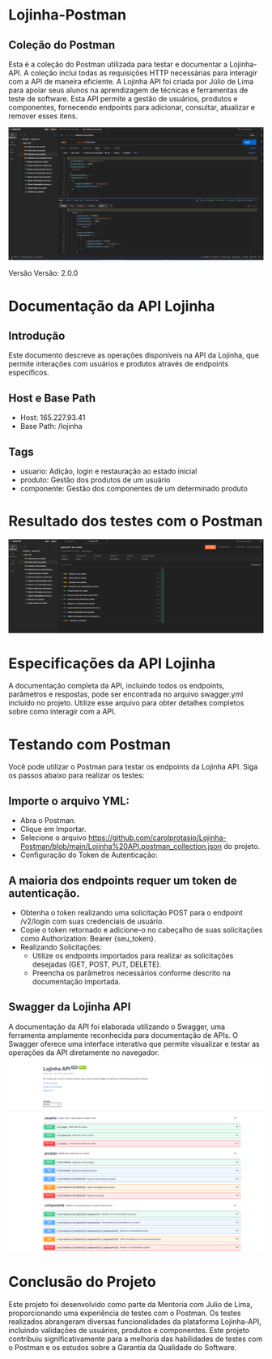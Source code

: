 # Lojinha-Postman

## Coleção do Postman

Esta é a coleção do Postman utilizada para testar e documentar a Lojinha-API. A coleção inclui todas as requisições HTTP necessárias para interagir com a API de maneira eficiente.
A Lojinha API foi criada por Júlio de Lima para apoiar seus alunos na aprendizagem de técnicas e ferramentas de teste de software. Esta API permite a gestão de usuários, produtos e componentes, fornecendo endpoints para adicionar, consultar, atualizar e remover esses itens.

![Postman](https://github.com/carolprotasio/Lojinha-Postman/blob/main/postman.png)

Versão
Versão: 2.0.0

# Documentação da API Lojinha

## Introdução
Este documento descreve as operações disponíveis na API da Lojinha, que permite interações com usuários e produtos através de endpoints específicos.

## Host e Base Path
 - Host: 165.227.93.41
 - Base Path: /lojinha

## Tags
* usuario: Adição, login e restauração ao estado inicial
* produto: Gestão dos produtos de um usuário
* componente: Gestão dos componentes de um determinado produto

# Resultado dos testes com o Postman

![Postman](https://github.com/carolprotasio/Lojinha-Postman/blob/main/postman-test.png)

# Especificações da API Lojinha

A documentação completa da API, incluindo todos os endpoints, parâmetros e respostas, pode ser encontrada no arquivo swagger.yml incluído no projeto. Utilize esse arquivo para obter detalhes completos sobre como interagir com a API.

# Testando com Postman
Você pode utilizar o Postman para testar os endpoints da Lojinha API. Siga os passos abaixo para realizar os testes:

## Importe o arquivo YML:
- Abra o Postman.
- Clique em Importar.
- Selecione o arquivo https://github.com/carolprotasio/Lojinha-Postman/blob/main/Lojinha%20API.postman_collection.json do projeto.
- Configuração do Token de Autenticação:

## A maioria dos endpoints requer um token de autenticação.
- Obtenha o token realizando uma solicitação POST para o endpoint /v2/login com suas credenciais de usuário.
- Copie o token retornado e adicione-o no cabeçalho de suas solicitações como Authorization: Bearer {seu_token}.
- Realizando Solicitações:
  * Utilize os endpoints importados para realizar as solicitações desejadas (GET, POST, PUT, DELETE).
  * Preencha os parâmetros necessários conforme descrito na documentação importada.

## Swagger da Lojinha API
A documentação da API foi elaborada utilizando o Swagger, uma ferramenta amplamente reconhecida para documentação de APIs. O Swagger oferece uma interface interativa que permite visualizar e testar as operações da API diretamente no navegador.

![Postman](https://github.com/carolprotasio/Lojinha-Postman/blob/main/swagger.png)

# Conclusão do Projeto
Este projeto foi desenvolvido como parte da Mentoria com Julio de Lima, proporcionando uma experiência de testes com o Postman. Os testes realizados abrangeram diversas funcionalidades da plataforma Lojinha-API, incluindo validações de usuários, produtos e componentes.
Este projeto contribuiu significativamente para a melhoria das habilidades de testes com o Postman e os estudos sobre a Garantia da Qualidade do Software.
